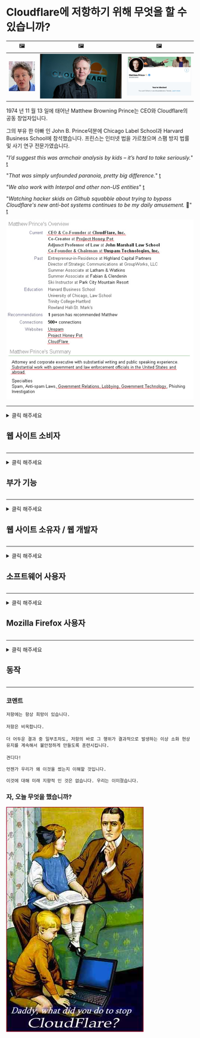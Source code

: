 # Cloudflare에 저항하기 위해 무엇을 할 수 있습니까?

| 🖼 | 🖼 | 🖼 |
| --- | --- | --- |
| ![](../image/matthew_prince_teen.jpg) | ![](../image/matthew_prince.jpg) | ![](../image/blockedbymatthewprince.jpg) |


1974 년 11 월 13 일에 태어난 Matthew Browning Prince는 CEO와 Cloudflare의 공동 창업자입니다.

그의 부유 한 아빠 인 John B. Prince덕분에 Chicago Label School과 Harvard Business School에 참석했습니다.
프린스는 인터넷 법을 가르쳤으며 스팸 방지 법률 및 사기 연구 전문가였습니다.


"*I’d suggest this was armchair analysis by kids – it’s hard to take seriously.*" [t](https://www.theguardian.com/technology/2015/nov/19/cloudflare-accused-by-anonymous-helping-isis)

"*That was simply unfounded paranoia, pretty big difference.*"  [t](https://twitter.com/xxdesmus/status/992757936123359233)

"*We also work with Interpol and other non-US entities*" [t](https://twitter.com/eastdakota/status/1203028504184360960)

"*Watching hacker skids on Github squabble about trying to bypass Cloudflare's new anti-bot systems continues to be my daily amusement.* 🍿" [t](https://twitter.com/eastdakota/status/1273277839102656515)


![](../image/whoismp.jpg)

---


<details>
<summary>클릭 해주세요

## 웹 사이트 소비자
</summary>


- 원하는 웹 사이트에서 Cloudflare를 사용하는 경우 Cloudflare를 사용하지 말라고 알려주십시오.
  - Facebook, Reddit, Twitter 또는 Mastodon과 같은 소셜 미디어에서 징징 거리는 것은 차이가 없습니다. [액션은 해시 태그보다 더 큽니다.](https://twitter.com/phyzonloop/status/1274132092490862594)
  - 자신을 유용하게 만들고 싶다면 웹 사이트 소유자에게 문의하십시오.

[Cloudflare가 말했습니다.](https://github.com/Eloston/ungoogled-chromium/issues/783):
```
문제가 발생한 특정 서비스 또는 사이트에 대해 관리자에게 연락하고 경험을 공유하는 것이 좋습니다.
```

[요청하지 않으면 웹 사이트 소유자는이 문제를 알지 못합니다.](../PEOPLE.md)

![](../image/liberapay.jpg)

[성공적인 예](https://counterpartytalk.org/t/turn-off-cloudflare-on-counterparty-co-plz/164/5).<br>
문제가 있군? [지금 목소리를 높이십시오.](https://github.com/maraoz/maraoz.github.io/issues/1) 아래 예.

```
당신은 기업 검열과 대량 감시를 돕고 있습니다.
http://crimeflare.eu.org
```

```
귀하의 웹 페이지는 CloudFlare의 개인 정보를 침해하는 개인 벽으로 둘러싸인 정원에 있습니다.
http://crimeflare.eu.org
```

- 웹 사이트의 개인 정보 보호 정책을 읽어보십시오.
  - 웹 사이트가 Cloudflare 뒤에 있거나 웹 사이트가 Cloudflare에 연결된 서비스를 사용중인 경우.

"Cloudflare"가 무엇인지 설명하고 Cloudflare와 데이터를 공유 할 수있는 권한을 요청해야합니다. 그렇게하지 않으면 신뢰를 침해하게되며 문제의 웹 사이트를 피해야합니다.

[허용되는 개인 정보 보호 정책 예는 여기에 있습니다.](https://archive.is/bDlTz) ("Subprocessors" > "Entity Name")

```
귀하의 개인 정보 보호 정책을 읽었으며 Cloudflare라는 단어를 찾을 수 없습니다.
내 데이터를 Cloudflare에 계속 제공하는 경우 데이터 공유를 거부합니다.
http://crimeflare.eu.org
```

이것은 Cloudflare라는 단어가없는 개인 정보 보호 정책의 예입니다.
[Liberland Jobs](https://archive.is/daKIr) [privacy policy](https://docsend.com/view/feiwyte):

![](../image/cfwontobey.jpg)

Cloudflare에는 자체 개인 정보 보호 정책이 있습니다.
[Cloudflare는 doxxing 사람들을 좋아합니다.](https://www.reddit.com/r/GamerGhazi/comments/2s64fe/be_wary_reporting_to_cloudflare/)

다음은 웹 사이트 가입 양식의 좋은 예입니다.
AFAIK, 제로 웹 사이트는 이것을합니다. 그들을 믿으시겠습니까?

```
"XYZ에 가입"을 클릭하면 서비스 약관 및 개인 정보 보호 정책에 동의하는 것입니다.
귀하는 또한 귀하의 데이터를 Cloudflare와 공유하는 데 동의하고 cloudflare의 개인 정보 보호 정책에도 동의합니다.
Cloudflare가 귀하의 정보를 유출하거나 귀하가 당사 서버에 연결하도록 허용하지 않는다면 당사의 잘못이 아닙니다. [*]

[ 가입하기 ] [ 동의하지 않습니다 ]
```
[*] [PEOPLE.md](../PEOPLE.md)


- 그들의 서비스를 사용하지 마십시오. Cloudflare가 당신을 지켜보고 있다는 것을 기억하십시오.
  - ["I'm in your TLS, sniffin' your passworz"](../image/iminurtls.jpg)

- 다른 웹 사이트를 검색합니다. 인터넷에는 대안과 기회가 있습니다!

- 친구들에게 매일 Tor를 사용하도록 설득하십시오.
  - 익명 성은 개방형 인터넷의 표준이어야합니다!
  - [Tor 프로젝트는이 프로젝트를 싫어합니다.](../HISTORY.md)

</details>

------

<details>
<summary>클릭 해주세요

## 부가 기능
</summary>

- 브라우저가 Firefox, Tor 브라우저 또는 Ungoogled Chromium 인 경우 아래 추가 기능 중 하나를 사용하세요.
  - 다른 새로운 추가 기능을 추가하려면 먼저 그것에 대해 문의하십시오.


| 이름 | 개발자 | 지원하다 | 차단 가능 | 알릴 수 있음 | Chrome |
| -------- | -------- | -------- | -------- | -------- | -------- |
| [Bloku Cloudflaron MITM-Atakon](../subfiles/about.bcma.md) | #Addon | [ ? ](http://crimeflare.eu.org/) | **예**     | **예**     |  **예** |
| [Ĉu ligoj estas vundeblaj al MITM-atako?](../subfiles/about.ismm.md) | #Addon | [ ? ](http://crimeflare.eu.org/) | 아니     | **예**     |  **예** |
| [Ĉu ĉi tiuj ligoj blokos Tor-uzanton?](../subfiles/about.isat.md) | #Addon | [ ? ](http://crimeflare.eu.org/) | 아니     | **예**     |  **예** |
| [Block Cloudflare MITM Attack](https://trac.torproject.org/projects/tor/attachment/ticket/24351/block_cloudflare_mitm_attack-1.0.14.1-an%2Bfx.xpi)<br>[**DELETED BY TOR PROJECT**](../HISTORY.md) | nullius | [ ? ](../tool/block_cloudflare_mitm_fx), [Link](http://crimeflare.eu.org/) | **예**     | **예**     |  아니 |
| [TPRB](http://34ahehcli3epmhbu2wbl6kw6zdfl74iyc4vg3ja4xwhhst332z3knkyd.onion/) | Sw | [ ? ](http://34ahehcli3epmhbu2wbl6kw6zdfl74iyc4vg3ja4xwhhst332z3knkyd.onion/) | **예**     | **예**     |  아니 |
| [Detect Cloudflare](https://addons.mozilla.org/en-US/firefox/addon/detect-cloudflare/) | Frank Otto | [ ? ](https://github.com/traktofon/cf-detect) | 아니     | **예**     |  아니 |
| [True Sight](https://addons.mozilla.org/en-US/firefox/addon/detect-cloudflare-plus/) | claustromaniac | [ ? ](https://github.com/claustromaniac/detect-cloudflare-plus) | 아니     | **예**     |  아니 |
| [Which Cloudflare datacenter am I visiting?](https://addons.mozilla.org/en-US/firefox/addon/cf-pop/) | 依云 | [ ? ](https://github.com/lilydjwg/cf-pop) | 아니     | **예**     |  아니 |


- "Decentraleyes"는 "CDNJS (Cloudflare)"에 대한 연결을 중지 할 수 있습니다.
  - 많은 요청이 네트워크에 도달하는 것을 방지하고 사이트가 중단되지 않도록 로컬 파일을 제공합니다.
  - 개발자가 대답했습니다.: "[very concerning indeed](https://github.com/Synzvato/decentraleyes/issues/236#issuecomment-352049501)", "[widespread usage severely centralizes the web](https://github.com/Synzvato/decentraleyes/issues/251#issuecomment-366752049)"

- [인증 기관 (CA)에서 Cloudflare 인증서를 제거하거나 신뢰하지 않을 수도 있습니다.](https://www.ssl.com/how-to/remove-root-certificate-firefox/)

</details>

------

<details>
<summary>클릭 해주세요

## 웹 사이트 소유자 / 웹 개발자
</summary>


![](../image/word_cloudflarefree.jpg)

- Cloudflare 솔루션, 기간을 사용하지 마십시오.
  - 그보다 더 잘할 수 있지요? [Cloudflare 구독, 플랜, 도메인 또는 계정을 제거하는 방법은 다음과 같습니다.](https://support.cloudflare.com/hc/en-us/articles/200167776-Removing-subscriptions-plans-domains-or-accounts)

| 🖼 | 🖼 |
| --- | --- |
| ![](../image/htmlalertcloudflare.jpg) | ![](../image/htmlalertcloudflare2.jpg) |

- 더 많은 고객을 원하십니까? 넌 뭘해야 할 지 알 잖아. 힌트는 "선 위"입니다.
  - [안녕하세요, "우리는 귀하의 개인 정보를 중요하게 생각합니다"라고 썼지 만 "오류 403 금지 된 익명 프록시가 허용되지 않음"이 발생했습니다.](https://it.slashdot.org/story/19/02/19/0033255/stop-saying-we-take-your-privacy-and-security-seriously) Tor 또는 VPN을 차단하는 이유는 무엇입니까? 임시 이메일을 차단하는 이유는 무엇입니까?

![](../image/anonexist.jpg)

- Cloudflare를 사용하면 중단 가능성이 높아집니다. 방문자는 서버가 다운되거나 Cloudflare가 다운 된 경우 웹 사이트에 액세스 할 수 없습니다.
  - [정말 Cloudflare가 다운되지 않는다고 생각 하셨나요?](https://www.ibtimes.com/cloudflare-down-not-working-sites-producing-504-gateway-timeout-errors-2618008) [Another](https://twitter.com/Jedduff/status/1097875615997399040) [sample](https://twitter.com/search?f=tweets&vertical=default&q=Cloudflare%20is%20having%20problems). [Need more](../PEOPLE.md)?

![](../image/cloudflareinternalerror.jpg)

- Cloudflare를 사용하여 "API 서비스", "소프트웨어 업데이트 서버"또는 "RSS 피드"를 프록시하면 고객에게 해를 끼칠 수 있습니다. 고객이 전화를 걸어 "더 이상 귀하의 API를 사용할 수 없습니다"라고 말했지만 무슨 일이 일어나고 있는지 전혀 모릅니다. Cloudflare는 고객을 조용히 차단할 수 있습니다. 괜찮다고 생각하세요?
  - RSS 리더 클라이언트와 RSS 리더 온라인 서비스가 많이 있습니다. 사람들이 구독하는 것을 허용하지 않는데 왜 RSS 피드를 게시합니까?

![](../image/rssfeedovercf.jpg)

- HTTPS 인증서가 필요합니까? "Let 's Encrypt"를 사용하거나 CA 회사에서 구입하십시오.

- DNS 서버가 필요합니까? 자신의 서버를 설정할 수 없습니까? 그들에 대해: [Hurricane Electric Free DNS](https://dns.he.net/), [Dyn.com](https://dyn.com/dns/), [1984 Hosting](https://www.1984hosting.com/), [Afraid.Org (TOR를 사용하는 경우 관리자는 계정을 삭제합니다.)](https://freedns.afraid.org/)

- 호스팅 서비스를 찾고 계십니까? 무료인가요? 그들에 대해: [Onion Service](http://vww6ybal4bd7szmgncyruucpgfkqahzddi37ktceo3ah7ngmcopnpyyd.onion/en/security/network-security/tor/onionservices-best-practices), [Free Web Hosting Area](https://freewha.com/), [Autistici/Inventati Web Site Hosting](https://www.autinv5q6en4gpf4.onion/services/website), [Github Pages](https://pages.github.com/), [Surge](https://surge.sh/)
  - [Cloudflare의 대안](../subfiles/cloudflare-alternatives.md)

- "cloudflare-ipfs.com"을 사용하고 있습니까? [Cloudflare IPFS가 나쁘다는 것을 알고 있습니까?](../PEOPLE.md)

- OWASP 및 Fail2Ban과 같은 웹 응용 프로그램 방화벽을 서버에 설치하고 올바르게 구성하십시오.
  - Tor 차단은 해결책이 아닙니다. 작은 나쁜 사용자를 위해 모든 사람을 처벌하지 마십시오.

- "Cloudflare Warp"사용자가 웹 사이트에 액세스하지 못하도록 리디렉션하거나 차단합니다. 가능한 경우 이유를 제공하십시오.

> IP 목록: "[Cloudflare의 현재 IP 범위](cloudflare_inc/)"

> A: 그냥 차단

```
server {
...
deny 173.245.48.0/20;
deny 103.21.244.0/22;
deny 103.22.200.0/22;
deny 103.31.4.0/22;
deny 141.101.64.0/18;
deny 108.162.192.0/18;
deny 190.93.240.0/20;
deny 188.114.96.0/20;
deny 197.234.240.0/22;
deny 198.41.128.0/17;
deny 162.158.0.0/15;
deny 104.16.0.0/12;
deny 172.64.0.0/13;
deny 131.0.72.0/22;
deny 2400:cb00::/32;
deny 2606:4700::/32;
deny 2803:f800::/32;
deny 2405:b500::/32;
deny 2405:8100::/32;
deny 2a06:98c0::/29;
deny 2c0f:f248::/32;
...
}
```

> B: 경고 페이지로 이동

```
http {
...
geo $iscf {
default 0;
173.245.48.0/20 1;
103.21.244.0/22 1;
103.22.200.0/22 1;
103.31.4.0/22 1;
141.101.64.0/18 1;
108.162.192.0/18 1;
190.93.240.0/20 1;
188.114.96.0/20 1;
197.234.240.0/22 1;
198.41.128.0/17 1;
162.158.0.0/15 1;
104.16.0.0/12 1;
172.64.0.0/13 1;
131.0.72.0/22 1;
2400:cb00::/32 1;
2606:4700::/32 1;
2803:f800::/32 1;
2405:b500::/32 1;
2405:8100::/32 1;
2a06:98c0::/29 1;
2c0f:f248::/32 1;
}
...
}

server {
...
if ($iscf) {rewrite ^ https://example.com/cfwsorry.php;}
...
}

<?php
header('HTTP/1.1 406 Not Acceptable');
echo <<<CLOUDFLARED
Thank you for visiting ourwebsite.com!<br />
We are sorry, but we can't serve you because your connection is being intercepted by Cloudflare.<br />
Please read http://crimeflare.eu.org for more information.<br />
CLOUDFLARED;
die();
```

- 자유를 믿고 익명의 사용자를 환영한다면 Tor Onion Service 또는 I2P insite를 설정하십시오.

- 다른 Clearnet / Tor 이중 웹 사이트 운영자에게 조언을 구하고 익명의 친구를 사귀십시오!

</details>

------

<details>
<summary>클릭 해주세요

## 소프트웨어 사용자
</summary>


- Discord는 CloudFlare를 사용하고 있습니다. 대안? 우리는 추천합니다 [**Briar** (Android)](https://f-droid.org/en/packages/org.briarproject.briar.android/), [Ricochet (PC)](https://ricochet.im/), [Tox + Tor (Android/PC)](https://tox.chat/download.html)
  - Briar에는 Tor 데몬이 포함되어 있으므로 Orbot을 설치할 필요가 없습니다.
  - Qwtch 개발자 인 Open Privacy는 예고없이 git 서비스에서 stop_cloudflare 프로젝트를 삭제했습니다.

- Debian GNU / Linux 또는 기타 파생 제품을 사용하는 경우 구독: [bug #831835](https://bugs.debian.org/cgi-bin/bugreport.cgi?bug=831835). 그리고 가능하다면 패치를 확인하는 데 도움을 주시고 관리자가 패치를 받아 들여야하는지에 대한 올바른 결론을 내 리도록 도와주세요.

- 항상 이러한 브라우저를 권장합니다.

| 이름 | 개발자 | 지원하다 | 논평 |
| -------- | -------- | -------- | -------- |
| [Ungoogled-Chromium](https://ungoogled-software.github.io/ungoogled-chromium-binaries/) | Eloston | [ ? ](https://github.com/Eloston/ungoogled-chromium) | PC (Win, Mac, Linux)  _!Tor_ |
| [Bromite](https://www.bromite.org/fdroid) | Bromite | [ ? ](https://github.com/bromite/bromite/issues) | Android  _!Tor_ |
| [Tor Browser](https://www.torproject.org/download/) | Tor Project | [ ? ](https://support.torproject.org/) | PC (Win, Mac, Linux)  _Tor_|
| [Tor Browser Android](https://www.torproject.org/download/) | Tor Project | [ ? ](https://support.torproject.org/) | Android  _Tor_|
| [Onion Browser](https://itunes.apple.com/us/app/onion-browser/id519296448?mt=8) | Mike Tigas | [ ? ](https://github.com/OnionBrowser/OnionBrowser/issues) | Apple iOS  _Tor_|
| [GNU/Icecat](https://www.gnu.org/software/gnuzilla/) | GNU | [ ? ](https://www.gnu.org/software/gnuzilla/) | PC (Linux) |
| [IceCatMobile](https://f-droid.org/en/packages/org.gnu.icecat/) | GNU | [ ? ](https://lists.gnu.org/mailman/listinfo/bug-gnuzilla) | Android |
| [Iridium Browser](https://iridiumbrowser.de/about/) | Iridium | [ ? ](https://github.com/iridium-browser/iridium-browser/) | PC (Win, Mac, Linux, OpenBSD) |


다른 소프트웨어의 프라이버시는 불완전합니다. 이것은 Tor 브라우저가 "완벽하다"는 의미는 아닙니다.
인터넷과 기술에 100 % 안전하거나 100 % 비공개가 없습니다.

- Tor를 사용하고 싶지 않으십니까? Tor 데몬으로 모든 브라우저를 사용할 수 있습니다.
  - [Tor 프로젝트는 이것을 좋아하지 않습니다.](https://support.torproject.org/tbb/tbb-9/) 가능하다면 Tor 브라우저를 사용하십시오.
- [Tor와 함께 Chromium을 사용하는 방법](../subfiles/chromium_tor.md)


다른 소프트웨어의 개인 정보에 대해 이야기 해 봅시다.

- [정말로 Firefox를 사용해야한다면 "Firefox ESR"을 선택하십시오.](https://www.mozilla.org/en-US/firefox/organizations/)
  - [Firefox-스파이웨어 감시](https://spyware.neocities.org/articles/firefox.html)
  - [Firefox는 언론의 자유를 거부하고 언론의 자유를 금지합니다](https://web.archive.org/web/20200423010026/https://reclaimthenet.org/firefox-rejects-free-speech-bans-free-speech-commenting-plugin-dissenter-from-its-extensions-gallery/)
  - ["100 개 이상의 반대표. 소프트웨어 회사에 고수해달라고 요청하는 것 같습니다 ... 소프트웨어는 요즘 너무 많은 일입니다."](https://old.reddit.com/r/firefox/comments/gutdiw/weve_got_work_to_do_the_mozilla_blog/fslbbb6/)
  - [어, Firefox가 내 URL 표시 줄에 스폰서 링크를 표시하는 이유는 무엇입니까?](https://www.reddit.com/r/firefox/comments/jybx2w/uh_why_is_firefox_showing_me_sponsored_links_in/)
  - [Mozilla-악마의 화신](https://digdeeper.neocities.org/ghost/mozilla.html)

- [Mozilla는 Cloudflare 서비스를 사용하고 있습니다.](https://www.robtex.com/dns-lookup/www.mozilla.org) [또한 제품에 Cloudflare의 DNS 서비스를 사용하고 있습니다.](https://www.theregister.co.uk/2018/03/21/mozilla_testing_dns_encryption/)

- [Mozilla는 공식적으로이 티켓을 거부했습니다.](https://bugzilla.mozilla.org/show_bug.cgi?id=1426618)

- [Firefox Focus는 농담입니다.](https://github.com/mozilla-mobile/focus-android/issues/1743) [그들은 원격 측정 기능을 끄겠다고 약속했지만 변경했습니다.](https://github.com/mozilla-mobile/focus-android/issues/4210)

- [PaleMoon / Basilisk 개발자는 Cloudflare를 좋아합니다.](https://github.com/mozilla-mobile/focus-android/issues/1743#issuecomment-345993097)
  - [Pale Moon의 아카이브 서버가 18 개월 동안 악성 코드를 해킹 및 확산](https://www.reddit.com/r/privacytoolsIO/comments/cc808y/pale_moons_archive_server_hacked_and_spread/)
  - 그는 또한 Tor 사용자를 싫어합니다. - "[토르에게 적대적이게 놔두세요. 대부분의 사이트는 매우 높은 남용 요인을 고려할 때 Tor에 적대적이어야한다고 생각합니다.](https://github.com/yacy/yacy_search_server/issues/314#issuecomment-565932097)"

- [Waterfox에는 심각한 "집 전화"문제가 있습니다.](https://spyware.neocities.org/articles/waterfox.html)

- [Google 크롬은 스파이웨어입니다.](https://www.gnu.org/proprietary/malware-google.en.html)
  - [Google은 내 활동을 프로파일 링합니다.](https://spyware.neocities.org/articles/chrome.html)

- [SRWare Iron이 너무 많은 전화를 집에 연결합니다.](https://spyware.neocities.org/articles/iron.html) 또한 Google 도메인에 연결됩니다.

- [Brave Browser는 Facebook / Twitter 트래커를 허용합니다.](https://www.bleepingcomputer.com/news/security/facebook-twitter-trackers-whitelisted-by-brave-browser/)
  - [여기에 더 많은 문제가 있습니다.](https://spyware.neocities.org/articles/brave.html)
  - [바이 낸스 제휴 ID](https://twitter.com/cryptonator1337/status/1269594587716374528)

- [Microsoft Edge를 사용하면 Facebook이 사용자의 뒤에서 Flash 코드를 실행할 수 있습니다.](https://www.zdnet.com/article/microsoft-edge-lets-facebook-run-flash-code-behind-users-backs/)

- [비발디는 귀하의 개인 정보를 존중하지 않습니다.](https://spyware.neocities.org/articles/vivaldi.html)

- [Opera 스파이웨어 수준 : 매우 높음](https://spyware.neocities.org/articles/opera.html)

- Apple iOS: [주로 맬웨어이기 때문에 iOS를 전혀 사용하지 않아야합니다.](https://www.gnu.org/proprietary/malware-apple.html)

따라서 위의 표만 권장합니다. 다른 건 없습니다.

</details>

------

<details>
<summary>클릭 해주세요

## Mozilla Firefox 사용자
</summary>


- "Firefox Nightly"는 옵트 아웃 방법없이 디버그 수준의 정보를 Mozilla 서버로 보냅니다.
  - [Mozilla 서버는 Cloudflare를 사용합니다](https://www.digwebinterface.com/?hostnames=www.mozilla.org%0D%0Amozilla.cloudflare-dns.com&type=&ns=resolver&useresolver=8.8.4.4&nameservers=)

- Firefox가 Mozilla 서버에 연결하는 것을 금지 할 수 있습니다.
  - [Mozilla의 정책 템플릿 가이드](https://github.com/mozilla/policy-templates/blob/master/README.md)
  - Mozilla는 자신을 화이트리스트에 추가하는 것을 좋아하기 때문에이 트릭은 이후 버전에서 작동하지 않을 수 있습니다.
  - 방화벽과 DNS 필터를 사용하여 완전히 차단하십시오.

"`/distribution/policies.json`"

>     "WebsiteFilter": {
> 		"Block": [
> 		"*://*.mozilla.com/*",
> 		"*://*.mozilla.net/*",
> 		"*://*.mozilla.org/*",
> 		"*://webcompat.com/*",
> 		"*://*.firefox.com/*",
> 		"*://*.thunderbird.net/*",
> 		"*://*.cloudflare.com/*"
> 		]
>     },


- ~~Mozilla의 트래커에서 버그를보고하여 Cloudflare를 사용하지 말라고 알려주세요.~~ bugzilla에 대한 버그 보고서가 있습니다. 많은 사람들이 우려 사항을 게시했지만 2018 년에 관리자가 버그를 숨겼습니다.

- Firefox에서 DoH를 비활성화 할 수 있습니다.
  - [Firefox의 기본 DNS 공급자 변경](../subfiles/change-firefox-dns.md)

![](../image/firefoxdns.jpg)

- [비 ISP DNS를 사용하려면 OpenNIC Tier2 DNS 서비스 또는 비 Cloudflare DNS 서비스 사용을 고려하십시오.](https://wiki.opennic.org/start)
![](../image/opennic.jpg)
  - DNS로 Cloudflare를 차단합니다. [Crimeflare DNS](../subfiles/service.publicdns.md)

- Tor를 DNS 해석기로 사용할 수 있습니다. [Tor 전문가가 아니라면 여기에서 질문하십시오.](https://tor.stackexchange.com/)

> **어떻게?**
> 1. Tor를 다운로드하여 컴퓨터에 설치하십시오.
> 2. 이 줄을 "torrc"파일에 추가합니다.
> DNSPort 127.0.0.1:53
> 3. Tor를 다시 시작하십시오.
> 4. 컴퓨터의 DNS 서버를 "127.0.0.1"로 설정합니다.

</details>

------

<details>
<summary>클릭 해주세요

## 동작
</summary>


- 주변 사람들에게 Cloudflare의 위험성에 대해 이야기하십시오.

- [이 저장소를 개선하도록 도와주세요.](http://crimeflare.eu.org)
  - 목록, 그것에 대한 주장 및 세부 사항.

- [Cloudflare (및 유사 회사)에서 문제가 발생한 부분을 문서화하고 매우 공개하고 그렇게 할 때이 저장소를 언급해야합니다.](http://crimeflare.eu.org) :)

- 기본적으로 Tor를 사용하는 사람들을 더 많이 확보하여 세계 각지의 관점에서 웹을 경험할 수 있습니다.

- Cloudflare에서 세계를 해방시키는 데 전념하는 소셜 미디어 및 미트 스페이스에서 그룹을 시작하십시오.

- 해당하는 경우이 저장소의 이러한 그룹에 연결합니다.이 곳은 그룹으로 함께 작업하는 장소가 될 수 있습니다.

- [Cloudflare에 대한 의미있는 비 기업 대안을 제공 할 수있는 협력을 시작하십시오.](../subfiles/cloudflare-alternatives.md)

- Cloudflare에 대한 다중 계층 방어를 제공하는 데 도움이되는 대안이 있으면 알려주십시오.

- Cloudflare 고객 인 경우 개인 정보 설정을 설정하고 위반할 때까지 기다리십시오.
  - [그런 다음 스팸 방지 / 개인 정보 침해 혐의로 신고하세요.](https://twitter.com/thexpaw/status/1108424723233419264)

- 귀하가 미국에 거주하고 문제의 웹 사이트가 은행 또는 회계사 인 경우 Gramm–Leach–Bliley Act 또는 Americans with DIsabilities Act에 따라 법적 압력을 가하고 귀하가 얼마를 얻었는지 알려주십시오. .

- 웹 사이트가 정부 사이트 인 경우 미국 헌법 1 차 수정안에 따라 법적 압력을가하십시오.

- EU 시민 인 경우 웹 사이트에 연락하여 일반 데이터 보호 규정에 따라 개인 정보를 보내십시오. 그들이 귀하의 정보 제공을 거부하는 것은 법 위반입니다.

- 웹 사이트에서 서비스를 제공한다고 주장하는 회사의 경우 소비자 보호 단체 및 BBB에 "허위 광고"로 신고 해보십시오. Cloudflare 웹 사이트는 Cloudflare 서버에서 제공됩니다.

- [ITU는 미국의 맥락에서 Cloudflare가 독점 금지법이 적용될 수있을만큼 충분히 커지기 시작했다고 제안합니다.](https://www.itu.int/en/ITU-T/Workshops-and-Seminars/20181218/Documents/Geoff_Huston_Presentation.pdf)

- GNU GPL 버전 4에는 그러한 서비스 뒤에 소스 코드를 저장하는 것에 대한 조항이 포함될 수 있으며, 모든 GPLv4 이상 프로그램에 대해 Tor 사용자를 차별하지 않는 매체를 통해 소스 코드에 액세스 할 수 있어야합니다.

</details>

------

### 코멘트

```
저항에는 항상 희망이 있습니다.

저항은 비옥합니다.

더 어두운 결과 중 일부조차도, 저항의 바로 그 행위가 결과적으로 발생하는 이상 소화 현상 유지를 계속해서 불안정하게 만들도록 훈련시킵니다.

견디다!
```

```
언젠가 우리가 왜 이것을 썼는지 이해할 것입니다.
```

```
이것에 대해 미래 지향적 인 것은 없습니다. 우리는 이미졌습니다.
```

### 자, 오늘 무엇을 했습니까?


![](../image/stopcf.jpg)
